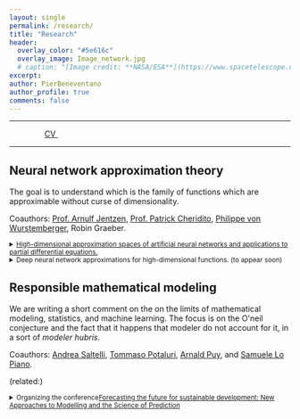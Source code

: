 ```yaml
---
layout: single
permalink: /research/
title: "Research"
header:
  overlay_color: "#5e616c"
  overlay_image: Image_network.jpg
  # caption: "[Image credit: **NASA/ESA**](https://www.spacetelescope.org/images/heic0515a/)"
excerpt: 
author: PierBeneventano
author_profile: true
comments: false
---
```


<!-- # Current research  -->




<hr>

<div class="col-lg-4 text-center">
  <div class="profile">
      <!-- <img src="./images/face_016.jpg" width="120" height="160" > -->
      <!-- <h2>Contacts</h2> -->
      <!-- <img height="20" width="20" src="./assets/icons/mail.svg" /> <a class="contact-link"href=""> pierb@princeton.edu</a>
      <img height="20" width="20" src="./assets/icons/graduation.svg" /> <a class="contact-link"href="https://scholar.google.com/citations?user=spL439oAAAAJ&hl=en"> Google Scholar</a>
      <img height="20" width="20" src="./assets/icons/user.svg" /> <a class="contact-link"href="https://pierbeneventano.github.io/CV/CV_Beneventano.pdf"> Curriculum vitae</a> -->
      <a href="https://www.linkedin.com/in/pierbeneventano/"><span class="social-icon fa fa-linkedin"></span></a> &nbsp;  &nbsp;  
      <a href="https://join.skype.com/invite/kobWyHxDkzse"><span  class="social-icon fa fa-skype"></span></a> &nbsp;  &nbsp; 
      <a href="https://www.instagram.com/prbn96/?hl=en"><span  class="social-icon fa fa-instagram"></span></a> &nbsp;  &nbsp; 
      <a href="https://github.com/PierBeneventano"><span  class="social-icon fa fa-github"></span></a> &nbsp;  &nbsp; 
      <a href="https://pierbeneventano.github.io/CV/CV_Beneventano.pdf" class="links"> CV </a> &nbsp;  &nbsp; 
      <a href="https://scholar.google.com/citations?user=spL439oAAAAJ&hl=en"><span class="ai ai-fw ai-google-scholar-square"></span></a> &nbsp;  &nbsp; 
      <a href="mailto:pierb@princeton.edu"><span class="social-icon fa fa-envelope"></span></a>
  </div>
</div>

<hr>


<!-- # Past research -->

## Neural network approximation theory

The goal is to understand which is the family of functions which are approximable without curse of dimensionality.

Coauthors: <a href="https://scholar.google.de/citations?user=fymm-XQAAAAJ&hl=en" class="links">Prof. Arnulf Jentzen</a>, <a href="https://people.math.ethz.ch/~patrickc/" class="links">Prof. Patrick Cheridito</a>, <a href="https://scholar.google.com/citations?user=Dc8yKjUAAAAJ&hl=en" class="links">Philippe von Wurstemberger</a>, Robin Graeber.

<details style = "font-size:0.7em;">
  <summary style = "font-size:1.2em;"><a href="https://arxiv.org/abs/2012.04326" class="links">High-dimensional approximation spaces of artificial neural networks and applications to partial differential equations.</a></summary>

  This work has been my "semester paper" during my degree at ETH.

  In this work we develop a new machinery to study the capacity of neural networks to approximate high-dimensional functions without suffering from the curse of dimensionality. We then use our machinery to prove that the solutions of certain easy PDEs are arbitrarily approximable without the curse of dimensionality.

</details>

<details style = "font-size:0.7em;">
  <summary style = "font-size:1.2em;">Deep neural network approximations for high-dimensional functions. (to appear soon)</summary>

  Soon on arXiv, this work has been my thesis during my degree at ETH.

  On the line of the previous work, but more general, we provide a suitable large class of functions that can be approximated by DNNs without the curse of dimensionality. The main contributions of this thesis are the following: (a) the discovery of new cost bounds in the approximation of the product of d ∈ N real numbers and of representation the maximum of d real numbers, (b) the introduction of some DNN approximation spaces of functions and the proof that they are closed for some operations, and, as a consequence, (c) the proof that DNNs overcome the curse of dimensionality in the approximation on any compact set of products, maxima or the combination of both applied to low dimensional locally Lipschitz continuous functions.

</details>


## Responsible mathematical modeling
We are writing a short comment on the on the limits of mathematical modeling, statistics, and machine learning. The focus is on the O'neil conjecture and the fact that it happens that modeler do not account for it, in a sort of <em>modeler hubris</em>.

Coauthors: <a href="https://scholar.google.com/citations?user=vqhLsGkAAAAJ&hl=en" class="links">Andrea Saltelli</a>, <a href="https://scholar.google.com/citations?user=3h35F_4AAAAJ&hl=en" class="links">Tommaso Potaluri</a>, <a href="https://scholar.google.com/citations?user=lGgh0DoAAAAJ&hl=en" class="links">Arnald Puy</a>, and <a href="https://scholar.google.com/citations?user=NyVVh7kAAAAJ&hl=en" class="links">Samuele Lo Piano</a>.



(related:)
<details style = "font-size:0.7em;">
  <summary style = "font-size:1.2em;">Organizing the conference<a href="https://inetxoecd.associazionecest.it/" class="links">Forecasting the future for sustainable development: New Approaches to Modelling and the Science of Prediction</a></summary>

  >With a group of friends at <a href="https://www.associazionecest.it/en" class="links">CEST</a> 
  I'm organizing a conference on "<i>Forecasting the future for sustainable development: New
  Approaches to Modelling and the Science of Prediction</i>" supported by <a href="https://ysi.ineteconomics.org/" class="links">INET</a>
  and hosted by <a href="https://www.oecd.org/" class="links">OECD</a>. 
  Please <a href="https://inetxoecd.associazionecest.it/" class="links">check out the website</a>! 
  <br>
  I will be chair for the session "<i>XAI and sustainable data science</i>" and I'm glad to announce that  
  <a href="https://scholar.google.com/citations?user=mezKJyoAAAAJ&hl=en" class="links">Prof. Cynthia Rudin</a> will give us a lecture.
  We will have also many others amazing guests and interesting sessions, please check out!


</details>